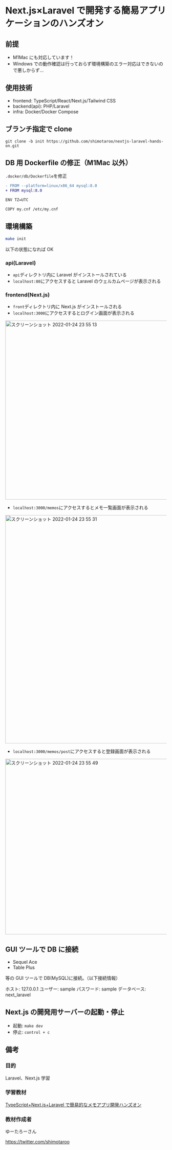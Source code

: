 # Next.js×Laravel で開発する簡易アプリケーションのハンズオン

## 前提

- M1Mac にも対応しています！
- Windows での動作確認は行っておらず環境構築のエラー対応はできないので悪しからず...

## 使用技術

- frontend: TypeScript/React/Next.js/Tailwind CSS
- backend(api): PHP/Laravel
- infra: Docker/Docker Compose

## ブランチ指定で clone

```
git clone -b init https://github.com/shimotaroo/nextjs-laravel-hands-on.git
```

## DB 用 Dockerfile の修正（M1Mac 以外）

`.docker/db/Dockerfile`を修正

```diff
- FROM --platform=linux/x86_64 mysql:8.0
+ FROM mysql:8.0

ENV TZ=UTC

COPY my.cnf /etc/my.cnf
```

## 環境構築

```sh
make init
```

以下の状態になれば OK

### api(Laravel)

- `api`ディレクトリ内に Laravel がインストールされている
- `localhost:80`にアクセスすると Laravel のウェルカムページが表示される

### frontend(Next.js)

- `front`ディレクトリ内に Next.js がインストールされる
- `localhost:3000`にアクセスするとログイン画面が表示される

<img width="557" alt="スクリーンショット 2022-01-24 23 55 13" src="https://user-images.githubusercontent.com/58982088/150806401-cef92bc1-633c-4bbc-943b-a08e17e0c800.png">

- `localhost:3000/memos`にアクセスするとメモ一覧画面が表示される

<img width="710" alt="スクリーンショット 2022-01-24 23 55 31" src="https://user-images.githubusercontent.com/58982088/150806412-1b101330-dd62-4bf9-9fa0-2bbc8c1e7d15.png">

- `localhost:3000/memos/post`にアクセスすると登録画面が表示される

<img width="546" alt="スクリーンショット 2022-01-24 23 55 49" src="https://user-images.githubusercontent.com/58982088/150806422-2466d8f6-9acd-4b93-bac6-63f56a1d28ef.png">

## GUI ツールで DB に接続

- Sequel Ace
- Table Plus

等の GUI ツールで DB(MySQL)に接続。（以下接続情報）

ホスト: 127.0.0.1
ユーザー: sample
パスワード: sample
データベース: next_laravel

## Next.js の開発用サーバーの起動・停止

- 起動: `make dev`
- 停止: `control + c`

## 備考

### 目的

Laravel、Next.js 学習

### 学習教材

[TypeScript+Next.js+Laravel で簡易的なメモアプリ開発ハンズオン](https://yutaro-blog.net/2022/02/17/typescript-nextjs-laravel-hands-on/)

### 教材作成者

ゆーたろーさん

https://twitter.com/shimotaroo
